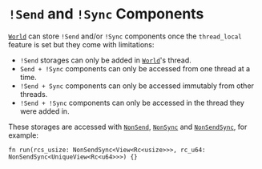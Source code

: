 # `!Send` and `!Sync` Components

[`World`](https://docs.rs/shipyard/0.5.0/shipyard/struct.World.html) can store `!Send` and/or `!Sync` components once the `thread_local` feature is set but they come with limitations:

- `!Send` storages can only be added in [`World`](https://docs.rs/shipyard/0.5.0/shipyard/struct.World.html)'s thread.
- `Send + !Sync` components can only be accessed from one thread at a time.
- `!Send + Sync` components can only be accessed immutably from other threads.
- `!Send + !Sync` components can only be accessed in the thread they were added in.

These storages are accessed with [`NonSend`](https://docs.rs/shipyard/0.5.0/shipyard/struct.NonSend.html), [`NonSync`](https://docs.rs/shipyard/0.5.0/shipyard/struct.NonSync.html) and [`NonSendSync`](https://docs.rs/shipyard/0.5.0/shipyard/struct.NonSendSync.html), for example:

```rust, noplaypen
fn run(rcs_usize: NonSendSync<View<Rc<usize>>>, rc_u64: NonSendSync<UniqueView<Rc<u64>>>) {}
```
